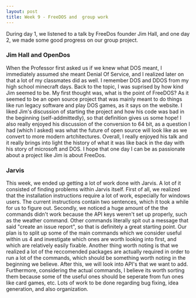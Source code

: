 ```yaml
---
layout: post
title: Week 9 - FreeDOS and  group work
---
```

During day 1, we listened to a talk by FreeDos founder Jim Hall, and one day 2, we made some good progress on our group project.
<!--more-->
### Jim Hall and OpenDos

When the Professor first asked us if we knew what DOS meant, I immediately assumed she meant Denial Of Service, and I realized later on that a lot of my classmates did as well. I remember DOS and DDOS from my high school minecraft days. Back to the topic, I was suprised by how kind Jim seemed to be. My first thought was, what is the point of FreeDOS? As it seemed to be an open source project that was mainly meant to do things like run legacy software and play DOS games, as it says on the website. I liked Jim's discussion of starting the project and how his code was bad in the beginning (self-addmittedly), so that definition gives us some hope! I also really enjoyed his discussion of the conversion to 64 bit, as a question I had (which I asked) was what the future of open source will look like as we convert to more modern artchitectures. Overall, I really enjoyed his talk and it really brings into light the history of what it was like back in the day with his story of microsoft and DOS. I hope that one day I can be as passionate about a project like Jim is about FreeDos.

### Jarvis
This week, we ended up getting a lot of work done with Jarvis. A lot of it consisted of finding problems within Jarvis itself. First of all, we realized that the installation instructions require a lot of work, especially for windows users. The current instructions contain two sentences, which it took a while for us to figure out. Secondly, we noticed a huge amount of the the commands didn't work because the API keys weren't set up properly, such as the weather command. Other commands literally spit out a message that said "create an issue report", so that is definitely a great starting point. Our plan is to split up some of the main commands which we consider useful within us 4 and investigate which ones are worth looking into first, and which are relatively easily fixable. Another thing worth noting is that we realized a lot of the reccomended packages are actually required in order to run a lot of the commands, which should be something worth noting in the beginning we believe. After this, we will look into API's that we want to add. Furthermore, considering the actual commands, I believe its worth sorting them because some of the useful ones should be seperate from fun ones like card games, etc. Lots of work to be done regarding bug fixing, idea generation, and also organization.
